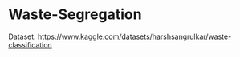 # Waste-Segregation


Dataset: https://www.kaggle.com/datasets/harshsangrulkar/waste-classification
